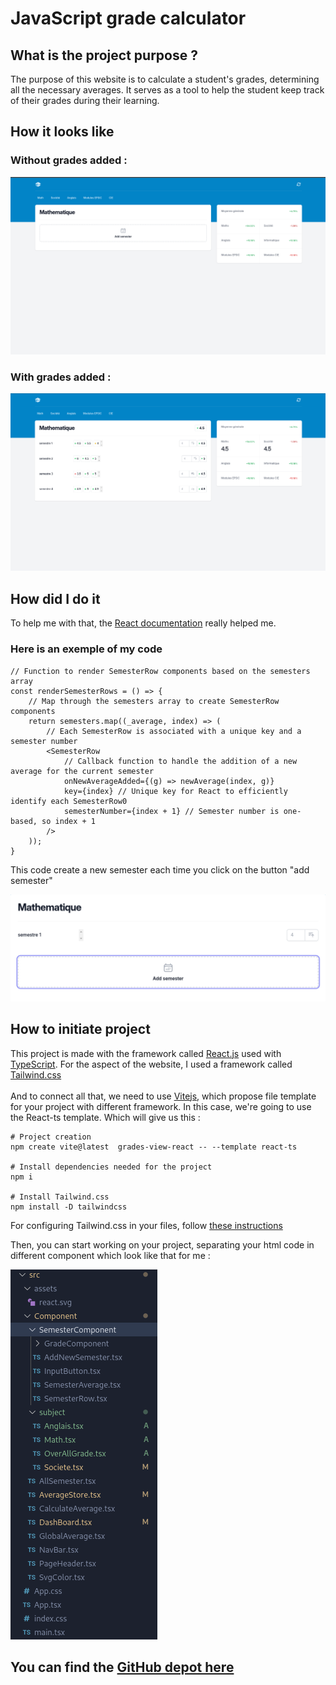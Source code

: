 # JavaScript grade calculator  <Badge type="tip" text="JS"/>

## What is the project purpose ?

The purpose of this website is to calculate a student's grades, determining all the necessary averages.
It serves as a tool to help the student keep track of their grades during their learning.

## How it looks like 

### Without grades added :

![grade calculator screenshot](../images/grade-calculator-image.png)

###  With grades added :

![semester row with grades](../images/grade-calculator-exemple.png)


## How did I do it

To help me with that, the [React documentation](https://react.dev/learn) really helped me.

### Here is an exemple of my code


```tsx
// Function to render SemesterRow components based on the semesters array
const renderSemesterRows = () => {
    // Map through the semesters array to create SemesterRow components
    return semesters.map((_average, index) => (
        // Each SemesterRow is associated with a unique key and a semester number
        <SemesterRow
            // Callback function to handle the addition of a new average for the current semester
            onNewAverageAdded={(g) => newAverage(index, g)}
            key={index} // Unique key for React to efficiently identify each SemesterRow0
            semesterNumber={index + 1} // Semester number is one-based, so index + 1
        />
    ));
}

```

This code create a new semester each time you click on the button "add semester"

![show the add semester button](../images/addsemesterbutton.png)


## How to initiate project

This project is made with the framework called [React.js](https://react.dev) used with 
[TypeScript](https://www.typescriptlang.org/docs/handbook/typescript-in-5-minutes.html). For the aspect of the website,
I used a framework called [Tailwind.css](https://tailwindcss.com/)
\
\
And to connect all that,
we need to use [Vitejs](https://vitejs.dev/guide/), which propose file template for your project with different framework. 
In this case, we're going to use the React-ts template. Which will give us this :


```shell
# Project creation
npm create vite@latest  grades-view-react -- --template react-ts

# Install dependencies needed for the project
npm i

# Install Tailwind.css 
npm install -D tailwindcss

```
For configuring Tailwind.css in your files, follow [these instructions](https://tailwindcss.com/docs/installation)

Then, you can start working on your project, separating your html code in different component which look like that for me :

![project file tree](../images/gradesviewreact-filetree.png)

## You can find the [GitHub depot here](https://github.com/Alex-zReeZ/grades-calculator-react)

